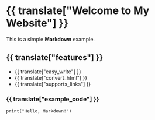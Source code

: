 # {{ translate["Welcome to My Website"] }}

This is a simple **Markdown** example. 

## {{ translate["features"] }}
- {{ translate["easy_write"] }}
- {{ translate["convert_html"] }}
- {{ translate["supports_links"] }}

### {{ translate["example_code"] }}

```
print("Hello, Markdown!")
```

